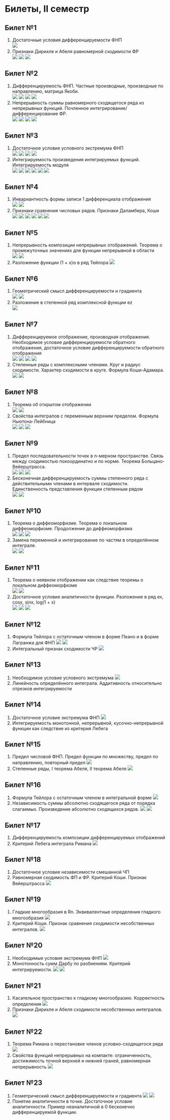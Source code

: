 # Билеты, II семестр

## Билет №1
1. Достаточные условия дифференцируемости ФНП \
   ![](1_1.png)
2. Признаки Дирихле и Абеля равномерной сходимости ФР \
   ![](Pasted_image_20240526143529.png)
   ![](Pasted_image_20240526143653.png)
   ![](1_2-.png)
## Билет №2
1. Дифференцируемость ФНП. Частные производные, производные по направлению, матрица Якоби. \
   ![](Pasted_image_20240526145047.png)
   ![](Pasted_image_20240526145252.png)
   ![](Pasted_image_20240526145345.png)
   ![](Pasted_image_20240526145703.png)
2. Непрерывность суммы равномерного сходящегося ряда из непрерывных функций. Почленное интегрирование/дифференцирование ФР. \
   ![](Pasted_image_20240526150346.png)
   ![](Pasted_image_20240526150416.png)
   ![](Pasted_image_20240526153838.png)
   ![](Diff.png)
## Билет №3
1. Достаточное условие условного экстремума ФНП \
   ![](Pasted_image_20240526154837.png)
   ![](Pasted_image_20240526154948.png)
   ![](Pasted_image_20240526155100.png)
   ![](Pasted_image_20240526155134.png)
2. Интегрируемость произведения интегрируемых функций. Интегрируемость модуля \
   ![](Pasted_image_20240526155809.png)
   ![](Pasted_image_20240526155949.png)
   ![](Pasted_image_20240526160038.png)
   ![](Pasted_image_20240526160128.png)
   ![](Pasted_image_20240526160555.png)
   ![](Pasted_image_20240526160613.png)
## Билет №4
1. Инвариантность формы записи 1 дифференциала отображения \
   ![](Pasted_image_20240526160824.png)
   ![](Pasted_image_20240526160854.png)
2. Признаки сравнения числовых рядов. Признаки Даламбера, Коши \
  ![](Pasted_image_20240526161540.png)
  ![](Pasted_image_20240526161804.png)
  ![](Pasted_image_20240526162728.png)
  ![](Pasted_image_20240526163112.png)
  ![](Pasted_image_20240526163153.png)
  ![](Pasted_image_20240526163238.png)
## Билет №5
1. Непрерывность композиции непрерывных отображений. Теорема о промежуточных значениях для функции непрерывной в области \
   ![](Pasted_image_20240526164028.png)
   ![](Снимок_экрана_2024-05-26_в_16.58.29.png)
2. Разложение функции (1 + x)α в ряд Тейлора
   ![](Pasted_image_20240526170035.png)
## Билет №6
1. Геометрический смысл дифференцируемости и градиента \
   ![](23_1-1.png)
   ![](23_1-2.png)
2. Разложение в степенной ряд комплексной функции ez \
   ![](Pasted_image_20240526170305.png)
## Билет №7
1. Дифференцируемое отображение, производная отображения. Необходимое условие дифференцируемости обратного отображения, достаточное условие дифференцируемости обратного отображения \
   ![](Pasted_image_20240526190912.png)
   ![](7-1.png)
   ![](Pasted_image_20240526191325.png)
   ![](Pasted_image_20240526191502.png)
2. Степенные ряды с комплексными членами. Круг и радиус сходимости. Характер сходимости в круге. Формула Коши-Адамара. \
   ![](Pasted_image_20240526192109.png)
   ![](Pasted_image_20240526192200.png)
## Билет №8
1. Теорема об открытом отображении \
   ![](8-1-1.png)
   ![](8-1-2.png)
3. Свойства интегралов с переменным верхним пределом. Формула Ньютона-Лейбница \
   ![](Pasted_image_20240526171202.png)
   ![](Pasted_image_20240526171907.png)
   ![](Pasted_image_20240526172008.png)
## Билет №9
1. Предел последовательности точек в n-мерном пространстве. Связь между сходимостью покоординатно и по норме. Теорема Больцано-Вейерштрасса. \
   ![](Pasted_image_20240526183454.png)
   ![](Pasted_image_20240526183950.png)
   ![](Pasted_image_20240526184128.png)
2. Бесконечная дифференцируемость суммы степенного ряда с действительными членами в интервале сходимости. Единственность представления функции степенным рядом \
   ![](Pasted_image_20240526184554.png)
   ![](Pasted_image_20240526184621.png)

## Билет №10
1. Теорема о диффеоморфизме. Теорема о локальном диффеоморфизме. Продолжение до диффеоморфизма \
   ![](Pasted_image_20240526174013.png)
   ![](Pasted_image_20240526174120.png)
   ![](Pasted_image_20240526174229.png)
2. Замена переменной и интегрирование по частям в определённом интеграле. \
   ![](10.png)
   ![](Pasted_image_20240526174421.png)
## Билет №11
1. Теорема о неявном отображении как следствие теоремы о локальном диффеоморфизме \
   ![](Pasted_image_20240526172244.png)
   ![](Pasted_image_20240526172312.png)
2. Достаточное условие аналитичности функции. Разложение в ряд ex, cosx, sinx, log(1 + x) \
   ![](Pasted_image_20240526172509.png)
   ![](Pasted_image_20240526172727.png)
   ![](Pasted_image_20240526172802.png)
## Билет №12
1. Формула Тейлора с остаточным членом в форме Пеано и в форме Лагранжа для ФНП
   ![](12_1-1.png)
   ![](12_1-2.png)
3. Интегральный признак сходимости ЧР
   ![](12_2.png)

## Билет №13
1. Необходимое условие условного экстремума
   ![](13_1.png)
2. Линейность определённого интеграла. Аддитивность относительно отрезков интегрируемости

## Билет №14
1. Достаточное условие экстремума ФНП
   ![](14_1.png)
2. Интегрируемость монотонной, непрерывной, кусочно-непрерывной функции как следствие из критерия Лебега

## Билет №15
1. Предел числовой ФНП. Предел функции по множеству, предел по направлению, повторный предел
   ![](15_1.png)
2. Степенные ряды, I теорема Абеля, II теорема Абеля
   ![](15_2.png)

## Билет №16
1. Формула Тейлора с остаточным членом в интегральной форме
   ![](16_1.png)
2. Независимость суммы абсолютно сходящегося ряда от порядка слагаемых. Произведение абсолютно сходящихся рядов.
   ![](16_2-1.png)
   ![](15_2-2.png)

## Билет №17
1. Дифференцируемость композиции дифференцируемых отображений
2. Критерий Лебега интеграла Римана
   ![](17_2.png)

## Билет №18
1. Достаточное условие независимости смешанной ЧП
2. Равномерная сходимость ФП и ФР. Критерий Коши. Признак Вейерштрасса
   ![](18_2.png)

## Билет №19
1. Гладкие многообразия в Rn. Эквивалентные определения гладкого многообразия
   ![](19_1.png)
2. Критерий Коши. Признак сравнения сходимости несобственных интегралов.
   ![](19_2.png)

## Билет №20
1. Необходимые условия экстремума ФНП
   ![](20_1.png)
2. Монотонность сумм Дарбу по разбиениям. Критерий интегрируемости.
   ![](20_1-1.png)
   ![](20_1-2.png)

## Билет №21
1. Касательное пространство к гладкому многообразию. Корректность определения
   ![](21_1.png)
2. Признаки Дирихле и Абеля сходимости несобственных интегралов.
   ![](21_2.png)

## Билет №22
1. Теорема Римана о перестановке членов условно-сходящегося ряда
   ![](22_1.png)
2. Свойства функций непрерывных на компакте: ограниченность, достижимость точной верхней и нижней граней, равномерная непрерывность
   ![](22_2.png)

## Билет №23
1. Геометрический смысл дифференцируемости и градиента
   ![](23_1-1.png)
   ![](23_1-2.png)
2. Понятие аналитичности в точке. Достаточное условие аналитичности. Пример неаналитичной в 0 бесконечно дифференцируемой функции.

